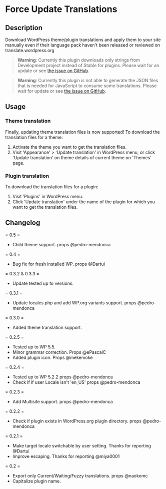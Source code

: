 # Force Update Translations

## Description

Download WordPress theme/plugin translations and apply them to your site manually even if their language pack haven't been released or reviewed on translate.wordpress.org

> **Warning**: Currently this plugin downloads only strings from Development project instead of Stable for plugins. Please wait for an update or see <a href="https://github.com/mayukojpn/force-update-translations/issues/37">the issue on GitHub</a>.

> **Warning**: Currently this plugin is not able to generate the JSON files that is needed for JavaScript to consume some translations. Please wait for update or see <a href="https://github.com/mayukojpn/force-update-translations/issues/24">the issue on GitHub</a>.

## Usage

### Theme translation

Finally, updating theme translation files is now supported! To download the translation files for a theme:

1. Activate the theme you want to get the translation files.
1. Visit 'Appearance' > 'Update translation' in WordPress menu, or click 'Update translation' on theme details of current theme on 'Themes' page.

### Plugin translation

To download the translation files for a plugin:

1. Visit 'Plugins' in WordPress menu.
1. Click 'Update translation' under the name of the plugin for which you want to get the translation files.

## Changelog

= 0.5 =
* Child theme support. props @pedro-mendonca

= 0.4 =
* Bug fix for fresh installed WP. props @Dartui

= 0.3.2 & 0.3.3 =
* Update tested up to versions.

= 0.3.1 =
* Update locales.php and add WP.org variants support. props @pedro-mendonca

= 0.3.0 =
* Added theme translation support.

= 0.2.5 =
* Tested up to WP 5.5.
* Minor grammar correction. Props @ePascalC
* Added plugin icon. Props @mekemoke

= 0.2.4 =
* Tested up to WP 5.2.2 props @pedro-mendonca
* Check if if user Locale isn't 'en_US' props @pedro-mendonca

= 0.2.3 =
* Add Multisite support. props @pedro-mendonca

= 0.2.2 =
* Check if plugin exists in WordPress.org plugin directory. props @pedro-mendonca

= 0.2.1 =
* Make target locale switchable by user setting. Thanks for reporting @Dartui
* Improve escaping. Thanks for reporting @miya0001

= 0.2 =
* Export only Current/Waiting/Fuzzy translations. props @naokomc
* Capitalize plugin name.
